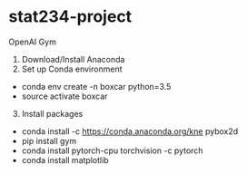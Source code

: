 # stat234-project
OpenAI Gym

1. Download/Install Anaconda
2. Set up Conda environment
- conda env create -n boxcar python=3.5
- source activate boxcar

3. Install packages
- conda install -c https://conda.anaconda.org/kne pybox2d
- pip install gym
- conda install pytorch-cpu torchvision -c pytorch
- conda install matplotlib

